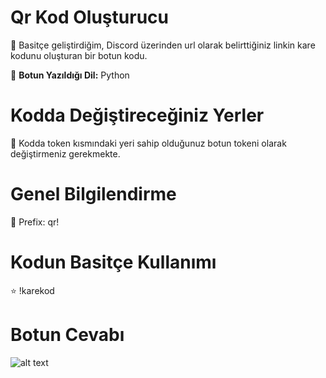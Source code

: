# Qr Kod Oluşturucu

📁 Basitçe geliştirdiğim, Discord üzerinden url olarak belirttiğiniz linkin kare kodunu oluşturan bir botun kodu.

📁 **Botun Yazıldığı Dil:** Python

# Kodda Değiştireceğiniz Yerler

📁 Kodda token kısmındaki yeri sahip olduğunuz botun tokeni olarak değiştirmeniz gerekmekte.

# Genel Bilgilendirme

🔗 Prefix: qr!

# Kodun Basitçe Kullanımı

⭐ !karekod <link>

# Botun Cevabı

![alt text](https://i.imgur.com/HlKx1vN.png)
